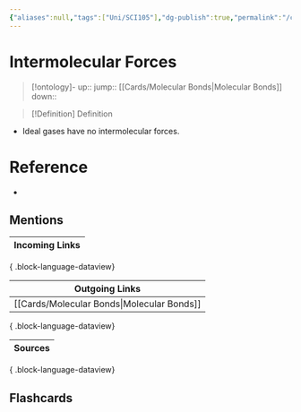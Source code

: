 ```yaml
---
{"aliases":null,"tags":["Uni/SCI105"],"dg-publish":true,"permalink":"/cards/intermolecular-forces/","dgPassFrontmatter":true}
---
```


# Intermolecular Forces

> [!ontology]-
> up:: 
> jump:: [[Cards/Molecular Bonds\|Molecular Bonds]]
> down:: 

> [!Definition] Definition
> 

- Ideal gases have no intermolecular forces.

# Reference
- 

## Mentions

| Incoming Links |
| -------------- |

{ .block-language-dataview}

| Outgoing Links                                |
| --------------------------------------------- |
| [[Cards/Molecular Bonds\|Molecular Bonds]] |

{ .block-language-dataview}

| Sources |
| ------- |

{ .block-language-dataview}

## Flashcards 
